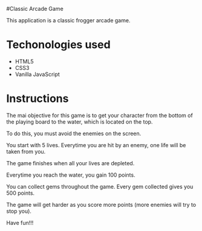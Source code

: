 #Classic Arcade Game

This application is a classic frogger arcade game.

# Techonologies used

- HTML5
- CSS3
- Vanilla JavaScript

# Instructions

The mai objective for this game is to get your character from the bottom of the playing board to the water, which is located on the top.

To do this, you must avoid the enemies on the screen.

You start with 5 lives. Everytime you are hit by an enemy, one life will be taken from you. 

The game finishes when all your lives are depleted.

Everytime you reach the water, you gain 100 points. 

You can collect gems throughout the game. Every gem collected gives you 500 points.

The game will get harder as you score more points (more enemies will try to stop you).

Have fun!!!

